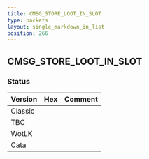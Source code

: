 ```yaml
---
title: CMSG_STORE_LOOT_IN_SLOT
type: packets
layout: single_markdown_in_list
position: 266
---
```


## CMSG_STORE_LOOT_IN_SLOT

### Status

Version | Hex | Comment
---------- | ---------- | ---------- 
Classic |  |  
TBC |  |  
WotLK |  |  
Cata |  |  
